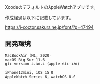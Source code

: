 XcodeのデフォルトのAppleWatchアプリです。

作成経過は以下に記載しています。

https://i-doctor.sakura.ne.jp/font/?p=47494


## 開発環境

```
MacBookAir (M1, 2020)
macOS Big Sur 11.6
git version 2.30.1 (Apple Git-130)

iPhone12mini, iOS 15.0
AppleWatch Series 6, watchOS 8.0 
```

